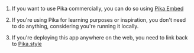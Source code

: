 1. If you want to use Pika commercially, you can do so using [Pika Embed](https://pika.style/products/embed)

2. If you're using Pika for learning purposes or inspiration, you don't need to do anything, considering you're running it locally.
  
3. If you're deploying this app anywhere on the web, you need to link back to [Pika.style](https://pika.style)
